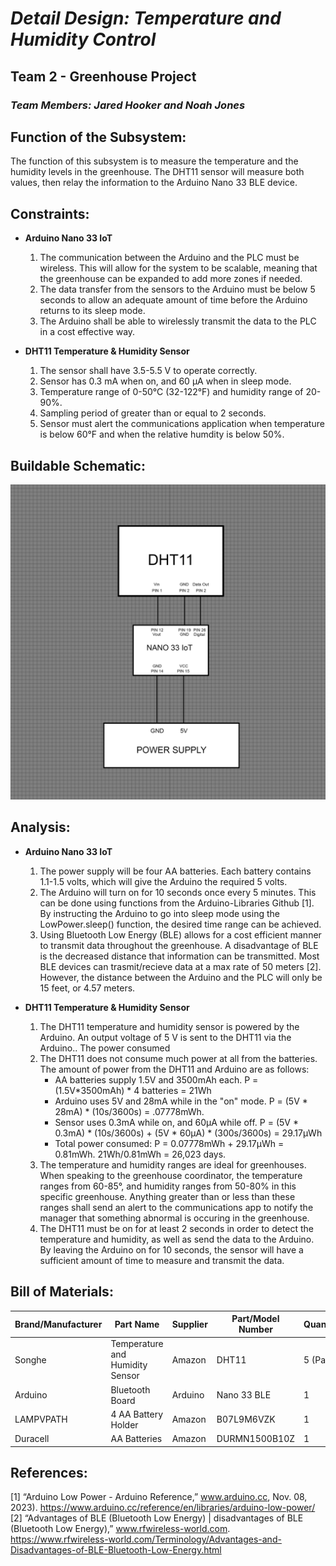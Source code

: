 # *Detail Design: Temperature and Humidity Control*
## **Team 2 - Greenhouse Project**
### *Team Members: Jared Hooker and Noah Jones*

## **Function of the Subsystem:**
The function of this subsystem is to measure the temperature and the humidity levels in the greenhouse. The DHT11 sensor will measure both values, then relay the information to the Arduino Nano 33 BLE device. 

## **Constraints:**

- **Arduino Nano 33 IoT**
  1. The communication between the Arduino and the PLC must be wireless. This will allow for the system to be scalable, meaning that the greenhouse can be expanded to add more zones if needed.
  2. The data transfer from the sensors to the Arduino must be below 5 seconds to allow an adequate amount of time before the Arduino returns to its sleep mode.
  3. The Arduino shall be able to wirelessly transmit the data to the PLC in a cost effective way.

- **DHT11 Temperature & Humidity Sensor**
  1. The sensor shall have 3.5-5.5 V to operate correctly.
  2. Sensor has 0.3 mA when on, and 60 μA when in sleep mode.
  3. Temperature range of 0-50°C (32-122°F) and humidity range of 20-90%.
  4. Sampling period of greater than or equal to 2 seconds.
  5. Sensor must alert the communications application when temperature is below 60°F and when the relative humdity is below 50%.

## **Buildable Schematic:**
![Buildable Schematic Temperature & Humidity Monitoring](https://github.com/RealityHertz/Greenhouse-Project/blob/main/Documentation/Images/CADTemperatureHumiditySubsystem.jpg)
## **Analysis:**
- **Arduino Nano 33 IoT**
  1. The power supply will be four AA batteries. Each battery contains 1.1-1.5 volts, which will give the Arduino the required 5 volts.
  2. The Arduino will turn on for 10 seconds once every 5 minutes. This can be done using functions from the Arduino-Libraries Github [1]. By instructing the Arduino to go into sleep mode using the LowPower.sleep() function, the desired time range can be achieved.
  3. Using Bluetooth Low Energy (BLE) allows for a cost efficient manner to transmit data throughout the greenhouse. A disadvantage of BLE is the decreased distance that information can be transmitted. Most BLE devices can trasmit/recieve data at a max rate of 50 meters [2]. However, the distance between the Arduino and the PLC will only be 15 feet, or 4.57 meters.
 
- **DHT11 Temperature & Humidity Sensor**
    1. The DHT11 temperature and humidity sensor is powered by the Arduino. An output voltage of 5 V is sent to the DHT11 via the Arduino.. The power consumed
    2. The DHT11 does not consume much power at all from the batteries. The amount of power from the DHT11 and Arduino are as follows:
       - AA batteries supply 1.5V and 3500mAh each. P = (1.5V*3500mAh) * 4 batteries = 21Wh
       - Arduino uses 5V and 28mA while in the "on" mode. P = (5V * 28mA) * (10s/3600s) = .07778mWh.
       - Sensor uses 0.3mA while on, and 60μA while off. P = (5V * 0.3mA) * (10s/3600s) + (5V * 60μA) * (300s/3600s) = 29.17μWh
       - Total power consumed: P = 0.07778mWh + 29.17μWh = 0.81mWh. 21Wh/0.81mWh = 26,023 days.
    3. The temperature and humidity ranges are ideal for greenhouses. When speaking to the greenhouse coordinator, the temperature ranges from 60-85°, and humidity ranges from 50-80% in this specific greenhouse. Anything greater than or less than these ranges shall send an alert to the communications app to notify the manager that something abnormal is occuring in the greenhouse. 
    4. The DHT11 must be on for at least 2 seconds in order to detect the temperature and humidity, as well as send the data to the Arduino. By leaving the Arduino on for 10 seconds, the sensor will have a sufficient amount of time to measure and transmit the data.
    
## **Bill of Materials:**
|Brand/Manufacturer|Part Name|Supplier|Part/Model Number|Quantity|Individual Price|Total|
|----|-----------|-----------|------------|--------|----------------|-----|
|Songhe|Temperature and Humidity Sensor|Amazon|DHT11|5 (Pack)|$1.58|$7.88|
|Arduino|Bluetooth Board|Arduino|Nano 33 BLE|1|$26.30|$26.30|
|LAMPVPATH|4 AA Battery Holder|Amazon|B07L9M6VZK|1|$7.49|$7.49|
|Duracell|AA Batteries|Amazon|DURMN1500B10Z|1|$8.79|$8.79|


## **References:**
[1]  “Arduino Low Power - Arduino Reference,” www.arduino.cc, Nov. 08, 2023). ‌https://www.arduino.cc/reference/en/libraries/arduino-low-power/
[2] “Advantages of BLE (Bluetooth Low Energy) | disadvantages of BLE (Bluetooth Low Energy),” www.rfwireless-world.com. https://www.rfwireless-world.com/Terminology/Advantages-and-Disadvantages-of-BLE-Bluetooth-Low-Energy.html
‌
